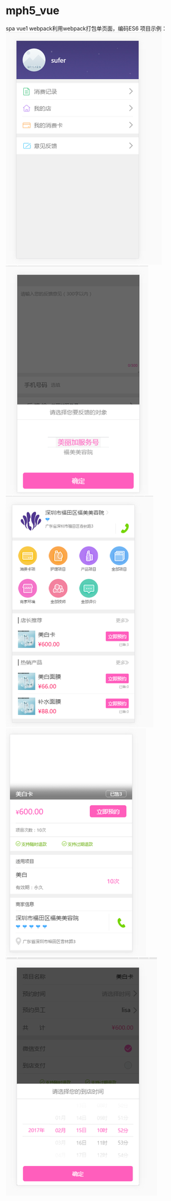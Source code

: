 # mph5_vue
spa vue1 webpack利用webpack打包单页面，编码ES6
项目示例：
![img](https://github.com/AntonySufer/mph5_vue/blob/master/githubImg/1.png)
![img](https://github.com/AntonySufer/mph5_vue/blob/master/githubImg/2.png)
![img](https://github.com/AntonySufer/mph5_vue/blob/master/githubImg/3.png)
![img](https://github.com/AntonySufer/mph5_vue/blob/master/githubImg/4.png)
![img](https://github.com/AntonySufer/mph5_vue/blob/master/githubImg/5.png)
